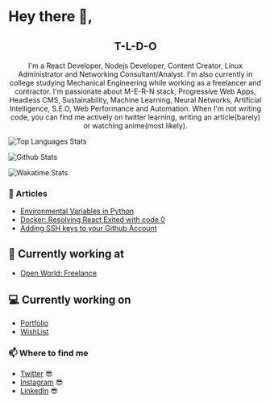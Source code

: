 # Hey there 👋,

<h2 align="center">T-L-D-O</h2>
<p align="center">I'm a React Developer, Nodejs Developer, Content Creator, Linux Administrator and Networking Consultant/Analyst.
I'm also currently in college studying Mechanical Engineering while working as a freelancer and contractor.
I'm passionate about M-E-R-N stack, Progressive Web Apps, Headless CMS, Sustainability, Machine Learning, Neural Networks, Artificial Intelligence, S.E.O, Web Performance and Automation.
When I'm not writing code, you can find me actively on twitter learning, writing an article(barely) or watching anime(most likely).</p>

![Top Languages Stats](https://github-readme-stats.vercel.app/api/top-langs?username=igmrrf&layout=compact&theme=dark)

![Github Stats](https://github-readme-stats.vercel.app/api?username=igmrrf&show_icons=true&theme=dark&count_private=true)

![Wakatime Stats](https://github-readme-stats.vercel.app/api/wakatime?username=igmrrf)

### :rocket: Articles

- [Environmental Variables in Python](https://dev.to/igmrrf/environmental-variables-in-python-5a2k/)
- [Docker: Resolving React Exited with code 0](https://dev.to/igmrrf/docker-react-exited-with-code-0-398n)
- [Adding SSH keys to your Github Account](https://dev.to/igmrrf/adding-ssh-keys-to-your-github-account-1fp0)

## 💼 Currently working at

- [Open World: Freelance](https://igmrrf.com)

## 💻 Currently working on

- [Portfolio](https://igmrrf.com)
- [WishList](https://wishlist.netlify.app)

### 📫 Where to find me

- [Twitter](https://twitter.com/igmrrf) 😎
- [Instagram](https://instagram.com/igmrrf) 😎
- [LinkedIn](https://linkedin.com/in/igmrrf) 😎
